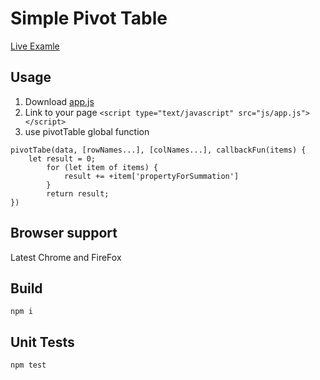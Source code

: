 # Simple Pivot Table

[Live Examle](https://chernomord.github.io/simplePivotTable/)

## Usage

1. Download [app.js](https://chernomord.github.io/simplePivotTable/js/app.js)
2. Link to your page `<script type="text/javascript" src="js/app.js"></script>`
3. use pivotTable global function
```
pivotTabe(data, [rowNames...], [colNames...], callbackFun(items) {
    let result = 0;
        for (let item of items) {
            result += +item['propertyForSummation']
        }
        return result;
})
```

## Browser support

Latest Chrome and FireFox

## Build

```
npm i
```

## Unit Tests

```
npm test
```